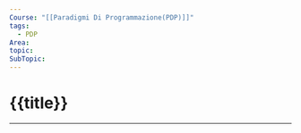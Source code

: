```yaml
---
Course: "[[Paradigmi Di Programmazione(PDP)]]"
tags:
  - PDP
Area: 
topic: 
SubTopic:
---
```


# {{title}}
---
